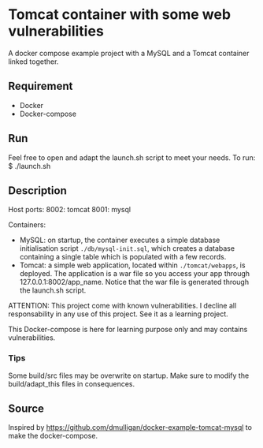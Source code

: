 # Tomcat container with some web vulnerabilities

A docker compose example project with a MySQL and a Tomcat container linked together.

## Requirement
- Docker
- Docker-compose

## Run
Feel free to open and adapt the launch.sh script to meet your needs.
To run: 
	$ ./launch.sh


## Description
Host ports:
8002: tomcat
8001: mysql

Containers:
- MySQL: on startup, the container executes a simple database initialisation script `./db/mysql-init.sql`, which
  creates a database containing a single table which is populated with a few records.
- Tomcat: a simple web application, located within `./tomcat/webapps`, is deployed. The application is a war file so you access your app through 127.0.0.1:8002/app\_name. Notice that the war file is generated through the launch.sh script.

ATTENTION: This project come with known vulnerabilities. I decline all responsability in any use of this project. See it as a learning project.

This Docker-compose is here for learning purpose only and may contains vulnerabilities.

### Tips
Some build/src files may be overwrite on startup. Make sure to modify the build/adapt\_this files in consequences.

## Source
Inspired by https://github.com/dmulligan/docker-example-tomcat-mysql to make the docker-compose.
